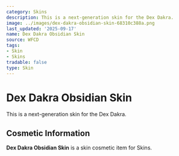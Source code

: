 ```yaml
---
category: Skins
description: This is a next-generation skin for the Dex Dakra.
image: ../images/dex-dakra-obsidian-skin-68310c388a.png
last_updated: '2025-09-17'
name: Dex Dakra Obsidian Skin
source: WFCD
tags:
- Skin
- Skins
tradable: false
type: Skin
---
```


# Dex Dakra Obsidian Skin

This is a next-generation skin for the Dex Dakra.

## Cosmetic Information

**Dex Dakra Obsidian Skin** is a skin cosmetic item for Skins.

